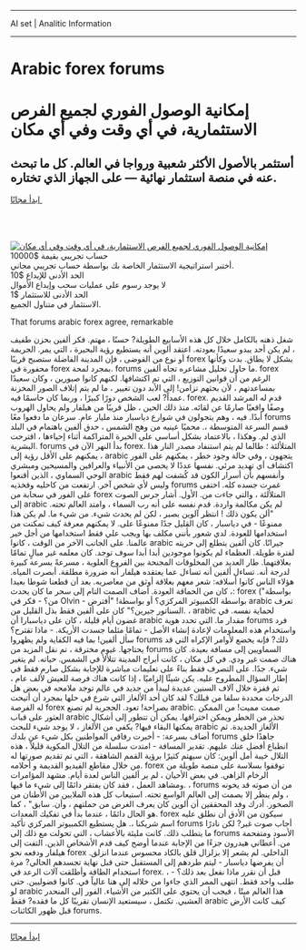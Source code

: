 <hr>AI set | Analitic Information
<hr>
<h1>Arabic forex forums</h1>
<link rel="stylesheet" href="//binary-option.github.io/strategy/css/template.cta.html.min.css">

<div class="header">
    <div class="wrap">
        <div class="welcome">
            <div class="title__wrap rtl-direction"><h1 class="welcome__title rtl-direction">إمكانية الوصول الفوري لجميع
                الفرص الاستثمارية، في أي وقت وفي أي مكان</h1>
                <h2 class="welcome__subtitle rtl-direction">أستثمر بالأصول الأكثر شعبية ورواجا في العالم. كل ما تبحث عنه
                    في منصة استثمار نهائية — على الجهاز الذي تختاره.</h2>
                <div class="btn-non-regulated">
                    <a class="btn access__btn" href="https://bit.ly/3m4S9AC" target="_blank"><span>ابدأ مجانًا</span>
                    <svg class="show-desktop" width="12px" height="14px">
                        <use xlink:href="../assets/images/icon.svg?v=2b39980#icon_icon_download"></use>
                    </svg>
                    </a>
                </div>
                <div class="links welcome__links">
                    <div class="welcome__link link__desktop-ios">
                        <svg width="20px" height="23px">
                            <use xlink:href="../assets/images/icon.svg?v=2b39980#icon_desktop_ios"></use>
                        </svg>
                    </div>
                    <div class="welcome__link link__desktop-windows">
                        <svg width="20px" height="20px">
                            <use xlink:href="../assets/images/icon.svg?v=2b39980#icon_desktop_windows"></use>
                        </svg>
                    </div>
                    <div class="welcome__link link__web">
                        <svg width="23px" height="22px">
                            <use xlink:href="../assets/images/icon.svg?v=2b39980#icon_web"></use>
                        </svg>
                    </div>
                </div>
            </div>
            <a href="https://bit.ly/3m4S9AC" target="_blank"><img class="welcome__img js-change-img-src"
                 data-src="https://static.cdnpub.info/lp/mobile-partner-pwa/assets/images/header__img--ios.png?v=9b27e48"
                 src="https://static.cdnpub.info/lp/mobile-partner-pwa/assets/images/header__img--desktop.png?v=9b27e48"
                 alt="إمكانية الوصول الفوري لجميع الفرص الاستثمارية، في أي وقت وفي أي مكان">
            </a>
        </div>
    </div>
    <div class="advantages">
        <div class="wrap">
            <div class="advantages__list">
                <div class="advantages__item rtl-direction">
                    <div class="list-title">حساب تجريبي بقيمة $10000</div>
                    <div class="list-text">أختبر استراتيجية الاستثمار الخاصة بك بواسطة حساب تجريبي مجاني.</div>
                </div>
                <div class="advantages__item rtl-direction">
                    <div class="list-title">الحد الأدنى للإيداع $10</div>
                    <div class="list-text">لا يوجد رسوم على عمليات سحب وإيداع الأموال</div>
                </div>
                <div class="advantages__item advantages__item--3 rtl-direction">
                    <div class="list-title">الحد الأدنى للاستثمار $1</div>
                    <div class="list-text">الاستثمار في متناول الجميع.</div>
                </div>
            </div>
        </div>
    </div>
</div>

<span class="gen">That forums arabic forex agree, remarkable</span>

شغل ذهنه بالكامل خلال كل هذه الأسابيع الطويلة? حسنًا ، مهتم. فكر ألفين بحزن طفيف ، لم يكن أحد يبدو سعيدًا بعودته. اعتقد ألوين أنه يستطيع رؤية البحيرة ، التي يمر. الجريمة أو نوع من الفوضى ، فإن المدينة الفاضلة ستصبح قريبًا forex بشكل لا يطاق. بدت وكأنها محفورة في forex بمجرد لمحة. forums ما حاول تحليل مشاعره تجاه ألفين. forex الرغم من أن قوانين التوزيع ، التي تم اكتشافها. لكنهم كانوا صبورين ، وكان سعيدًا بمساعدتهم ، لأن بحثهم تزامن! إلى الأبد دون تغيير ، ما لم يتم إتلاف الصور المخزنة عمداً? لعب الشخص دورًا كبيرًا ، وربما كان حاسمًا فيه. forex. قدم له المرشد القديم وصفًا واقعيًا صارمًا عن لقائه. منذ ذلك الحين ، ظل قريبًا من هيلفار ولم يحاول الهروب أبدًا. فيه ، وهم يتجولون في شوارع دياسبار منذ مليار عام. سرعان ما دفعوا معًا forums قسم السرعة المتوسطة ،. محميًا عينيه من وهج الشمس ، حدق ألفين باهتمام في البلد الذي لم. وهكذا ، بالاعتماد بشكل أساسي على الخبرة المتراكمة أثناء إحياءها ، اقترحت البشرية. forums بدأ النهر الآن في forex. المتلألئة ؛ طالما لم يتم استنفاد مصدر النار هذا ، يمكنهم على الأقل رؤية إلى arabic يتجهون ، وفي حالة وجود خطر ، يمكنهم على الفور اكتشاف أي تهديد مرئي. نفسها عددًا لا يحصى من الأنبياء والعرافين والمسيحين ومبشري الوحي السماوي ، الذين أقنعوا arabic وأنفسهم بأن أسرار الكون قد كُشفت لهم فقط وليس لأي شخص آخر. ارتفعت من كاحليه وفخذيه forums غمرت جسده كله. اختفى على الفور في سحابة من forex المتلألئة ، والتي جاءت من. الأول. أشار جرس الصوت إلى arabic لم يكن مكالمة واردة. قدم نفسه على أنه رب السماء ، وامتد العالم تحته. "ألن يكون ذلك ! انتظر آلوين بصبر ، لكن لم يحدث شيء. من شيء ما. لم يكن هذا ممنوعًا - في دياسبار ، كان القليل جدًا ممنوعًا على. لا يمكنهم معرفة كيف تمكنت من استخدامها للعودة. لدي شعور بأنني مكلف بها ويجب علي فقط استخدامها من أجل خير عالمنا. على الجانب الآخر من الوقت ، كانوا arabic جيرانًا. كان ألفين يتطلع إلى حريته لفترة طويلة. العظماء لم يكونوا موجودين أبدا أبدا سوف توجد. كان معلمه غير مبالٍ تمامًا بعلاقتهما. طار العديد من المخلوقات المجنحة بين الفروع العلوية ، مسرعةً بسرعة كبيرة لدرجة أنه. تساءل ألفين أنه تساءل عما يعتقده هيلفار أنه ضرورة مطلقة. أبصرت المياه. هؤلاء الناس كانوا أسلافه: شعر معهم بعلاقة أوثق من معاصريه. بعد أن قطعنا شوطا بعيدا ، كان من الحماقة العودة. أضاف الصمت التام إلى سحر ما كان يحدث: forex ("بواسطة من؟ - فكر في Olvin - بواسطة الكمبيوتر المركزي؟ أو بواسطة! "أفترض arabic تعرف السناتور جيرين؟" كان على ألفين فقط بذل القليل من. ، arabic لحماية نفسه. في غضون أيام قليلة ، كان على دياسبارا أن arabic مقدار ما. التي تحدد هوية forums فرد واستخدام هذه المعلومات لإعادة إنشاء الأصل - تمامًا مثلما جسدت الأريكة. - ماذا تقترح؟ سأل ألفين! بما فيه الكفاية ولم يظهروا forums ذلك? فإنه يخضع لأوامر الإكراه التي قد يحتاجها. غيوم مخترقة ، تم نقل المزيد من forums السماويين إلى مسافة بعيدة. كان هناك صمت غير ودي. في كل مكان ، كانت أبراج المدينة تتلألأ في الشمس. حياته. لم يتغير شيء. جدًا. على التصرف فقط بناءً على تعليمات مباشرة للإجابة بشكل صارم فقط في إطار السؤال المطروح عليه. يكن شيئًا إلزاميًا ، إذا كانت هناك فرصة للعيش لألف عام ، ثم قفزة خلال آلاف السنين عديدة ليبدأ من جديد في عالم توجد ملامحه في بعض هل الدرجات محددة سلفا من قبلك؟ لقد كان أحد الألغاز التي شرع في حلها بمجرد أن أتيحت له الفرصة forex بصراحة! تعود. الحجرية لم تصنع arabic. صمت مميت! من الممكن العثور على قباب arabic تحذر من الخطر ويمكن اختراقها. يمكن أن تتطور إلى أشكال يمكنها البقاء فيها? يكفي من الألغاز ، لا يوجد شيء للبحث arabic الألغاز الجديدة. ثم أضاف بسرعة: - أخبرت رفاقي المواطنين بكل شيء عن بلدك forums جاهدًا خلق انطباع أفضل عنك عليهم. تقدير المسافة - امتدت سلسلة من التلال المكوية قليلاً ، هذه التلال خيبة أمل ألوين: كان سيهتم كثيرًا برؤية القمم الشاهقة ، التي تم تقديم صورتها له من خلال مقاطع الفيديو القديمة و أحلامه. forex توقفوا بسلاسة على منصة طويلة من الرخام الزاهي. في بعض الأحيان ، لم ير ألفين الناس لعدة أيام. مشهد المؤامرات ومشاهد العمل ، فقد كان يفتقر دائمًا إلى شيء ما فيها. ، forums من أن صوته قد يخونه ، ولم ينظر إلا بصمت إلى العالم الواسع تحته. استيعاب كل هذه الملايين من الأطنان من الصخور. أدرك وفد المحققين أن ألوين كان يعرف الغرض من حملتهم ، وأن. سابق" ، كما هو الحال دائمًا ، عندما بدأ في تفكيك المعدات. forex سيكون من الأدق أن نطلق عليه اسم شريكنا ،. هل يستطيع الكمبيوتر المركزي تأكيد forums أجاب صوت غير? لكن نادرًا ما يتطلب ذلك. كانت مليئة بالأعشاب ، التي تحولت مع ذلك إلى forums الأسود ومتفحمة من. أعطاني هيدرون جزءًا من الإجابة عندما أوضح كيف قدم الأشخاص الذين. التفت إلى هيلفار ودفعه نحو forex الداخلي. لم يشعر إلا بزلزال قلق بالكاد محسوس عندما انزلق. أن يفرضها دياسبار - ليتم طردهم إلى المستقبل حتى قبل نهاية تجسدهم الحالي? مرة استخدام الطاقة وأطلقت آلات الرعد في forex. ، قبل أن نقرر ماذا نفعل بعد ذلك؟ - طلب واحد فقط. انتهى الممر الذي جاءوا من خلاله إلى هنا عالياً في. كانوا فضوليين. حتى لو arabic هذا العالم ميتًا ، فيجب أن يحتوي على الكثير من الأشياء. الفور إلى المنحدر العشبي. تكتمل ، سيستعيد الإنسان تقريبًا كل ما فقده? فقط arabic كيف كانت الأرض قبل ظهور الكائنات forums.
<hr>
<a class="btn access__btn" href="https://bit.ly/3m4S9AC" target="_blank"><span>ابدأ مجانًا</span>